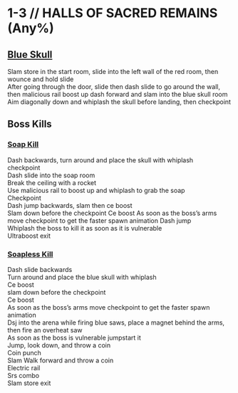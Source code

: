 # 1-3 // HALLS OF SACRED REMAINS (Any%)
## [Blue Skull](https://youtu.be/II3uolCMr6A)
Slam store in the start room, slide into the left wall of the red room, then wounce and hold slide<br />
After going through the door, slide then dash slide to go around the wall, then malicious rail boost up dash forward and slam into the blue skull room<br />
Aim diagonally down and whiplash the skull before landing, then checkpoint <br />
## Boss Kills
### [Soap Kill](https://youtu.be/P1LFHIxkhsY)
Dash backwards, turn around and place the skull with whiplash <br />
checkpoint <br />
Dash slide into the soap room <br />
Break the ceiling with a rocket <br />
Use malicious rail to boost up and whiplash to grab the soap <br />
Checkpoint <br />
Dash jump backwards, slam then ce boost <br />
Slam down before the checkpoint 
Ce boost 
As soon as the boss’s arms move checkpoint to get the faster spawn animation
Dash jump <br />
Whiplash the boss to kill it as soon as it is vulnerable <br />
Ultraboost exit
### [Soapless Kill](https://youtu.be/Qva-Uw_1ukk)
Dash slide backwards <br />
Turn around and place the blue skull with whiplash <br />
Ce boost <br />
slam down before the checkpoint <br />
Ce boost <br />
As soon as the boss’s arms move checkpoint to get the faster spawn animation <br />
Dsj into the arena while firing blue saws, place a magnet behind the arms, then fire an overheat saw <br />
As soon as the boss is vulnerable jumpstart it <br />
Jump, look down, and throw a coin <br />
Coin punch <br />
Slam
Walk forward and throw a coin <br />
Electric rail <br />
Srs combo <br />
Slam store exit 